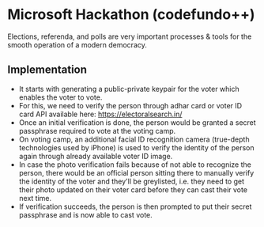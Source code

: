 # Microsoft Hackathon (codefundo++)

Elections, referenda, and polls are very important processes & tools for the smooth operation of a modern democracy.

## Implementation

- It starts with generating a public-private keypair for the voter which enables the voter to vote.
- For this, we need to verify the person through adhar card or voter ID card API available here: https://electoralsearch.in/
- Once an initial verification is done, the person would be granted a secret passphrase required to vote at the voting camp.
- On voting camp, an additional facial ID recognition camera (true-depth technologies used by iPhone) is used to verify the identity of the person again through already available voter ID image. 
- In case the photo verification fails because of not able to recognize the person, there would be an official person sitting there to manually verify the identity of the voter and they'll be greylisted, i.e. they need to get their photo updated on their voter card before they can cast their vote next time.
- If verification succeeds, the person is then prompted to put their secret passphrase and is now able to cast vote.